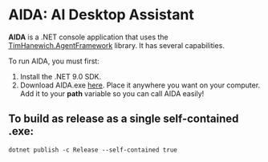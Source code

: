 # AIDA: AI Desktop Assistant
**AIDA** is a .NET console application that uses the [TimHanewich.AgentFramework](../AgentFramework/) library. It has several capabilities.

To run AIDA, you must first:
1. Install the .NET 9.0 SDK.
2. Download AIDA.exe [here](https://github.com/TimHanewich/TimHanewich.AgentFramework/releases/download/1/AIDA.exe). Place it anywhere you want on your computer. Add it to your **path** variable so you can call AIDA easily!

## To build as release as a single self-contained .exe:
```
dotnet publish -c Release --self-contained true
```
